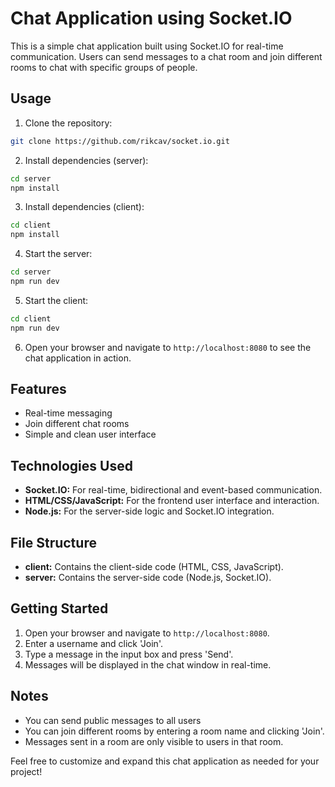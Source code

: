 # Chat Application using Socket.IO

This is a simple chat application built using Socket.IO for real-time communication. Users can send messages to a chat room and join different rooms to chat with specific groups of people.

## Usage

1. Clone the repository:
```sh
git clone https://github.com/rikcav/socket.io.git
```

2. Install dependencies (server):
```sh
cd server
npm install
```

3. Install dependencies (client):
```sh
cd client
npm install
```

4. Start the server:
```sh
cd server
npm run dev
```

5. Start the client:
```sh
cd client
npm run dev
```

6. Open your browser and navigate to `http://localhost:8080` to see the chat application in action.

## Features
- Real-time messaging
- Join different chat rooms
- Simple and clean user interface

## Technologies Used
- **Socket.IO:** For real-time, bidirectional and event-based communication.
- **HTML/CSS/JavaScript:** For the frontend user interface and interaction.
- **Node.js:** For the server-side logic and Socket.IO integration.

## File Structure
- **client:** Contains the client-side code (HTML, CSS, JavaScript).
- **server:** Contains the server-side code (Node.js, Socket.IO).

## Getting Started
1. Open your browser and navigate to `http://localhost:8080`.
2. Enter a username and click 'Join'.
3. Type a message in the input box and press 'Send'.
4. Messages will be displayed in the chat window in real-time.

## Notes
- You can send public messages to all users
- You can join different rooms by entering a room name and clicking 'Join'.
- Messages sent in a room are only visible to users in that room.

Feel free to customize and expand this chat application as needed for your project!
